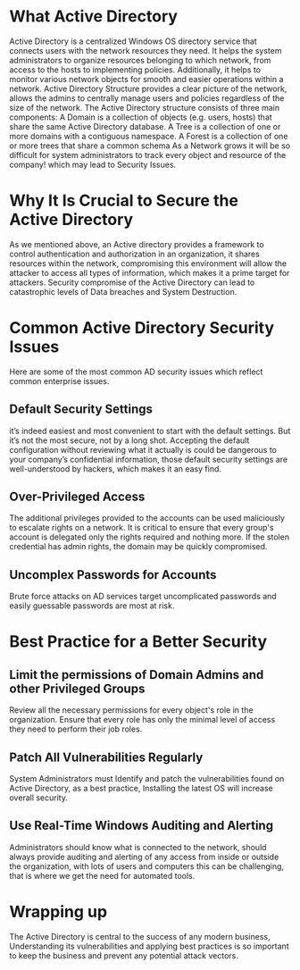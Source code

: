 # What Active Directory

Active Directory is a centralized Windows OS directory service that connects users with the network resources they need. It helps the system administrators to organize resources belonging to which network, from access to the hosts to implementing policies. Additionally, it helps to monitor various network objects for smooth and easier operations within a network.
Active Directory Structure provides a clear picture of the network, allows the admins to centrally manage users and policies regardless of the size of the network. The Active Directory structure consists of three main components:
A Domain is a collection of objects (e.g. users, hosts) that share the same Active Directory database.
A Tree is a collection of one or more domains with a contiguous namespace.
A Forest is a collection of one or more trees that share a common schema
As a Network grows it will be so difficult for system administrators to track every object and resource of the company! which may lead to Security Issues.

# Why It Is Crucial to Secure the Active Directory

As we mentioned above, an Active directory provides a framework to control authentication and authorization in an organization, it shares resources within the network, compromising this environment will allow the attacker to access all types of information, which makes it a prime target for attackers. Security compromise of the Active Directory can lead to catastrophic levels of Data breaches and System Destruction.

# Common Active Directory Security Issues
Here are some of the most common AD security issues which reflect common enterprise issues.

## Default Security Settings
it’s indeed easiest and most convenient to start with the default settings. But it’s not the most secure, not by a long shot. Accepting the default configuration without reviewing what it actually is could be dangerous to your company’s confidential information, those default security settings are well-understood by hackers, which makes it an easy find.

## Over-Privileged Access
The additional privileges provided to the accounts can be used maliciously to escalate rights on a network. It is critical to ensure that every group's account is delegated only the rights required and nothing more. If the stolen credential has admin rights, the domain may be quickly 
compromised.

## Uncomplex Passwords for Accounts
Brute force attacks on AD services target uncomplicated passwords and easily guessable passwords are most at risk.

# Best Practice for a Better Security

## Limit the permissions of Domain Admins and other Privileged Groups
Review all the necessary permissions for every object's role in the organization. Ensure that every role has only the minimal level of access they need to perform their job roles.

## Patch All Vulnerabilities Regularly
System Administrators must Identify and patch the vulnerabilities found on Active Directory, as a best practice, Installing the latest OS will increase overall security.

## Use Real-Time Windows Auditing and Alerting
Administrators should know what is connected to the network, should always provide auditing and alerting of any access from inside or outside the organization, with lots of users and computers this can be challenging, that is where we get the need for automated tools.

# Wrapping up

The Active Directory is central to the success of any modern business, Understanding its vulnerabilities and applying best practices is so important to keep the business and prevent any potential attack vectors.